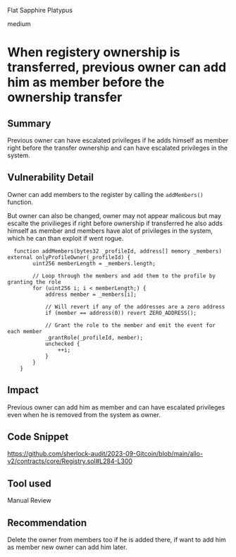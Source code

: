 Flat Sapphire Platypus

medium

# When registery ownership is transferred, previous owner can add him as member before the ownership transfer
## Summary
Previous owner can have escalated privileges if he adds himself as member right before the transfer ownership and can have escalated privileges in the system.
## Vulnerability Detail
Owner can add members to the register by calling the `addMembers()` function.

But owner can also be changed, owner may not appear malicous but may escalte the privilieges if right before ownership if transferred he also adds himself as member and members have alot of privileges in the system, which he can than exploit if went rogue.

```solidity
  function addMembers(bytes32 _profileId, address[] memory _members) external onlyProfileOwner(_profileId) {
        uint256 memberLength = _members.length;

        // Loop through the members and add them to the profile by granting the role
        for (uint256 i; i < memberLength;) {
            address member = _members[i];

            // Will revert if any of the addresses are a zero address
            if (member == address(0)) revert ZERO_ADDRESS();

            // Grant the role to the member and emit the event for each member
            _grantRole(_profileId, member);
            unchecked {
                ++i;
            }
        }
    }

```


## Impact
Previous owner can add him as member and can have escalated privileges even when he is removed from the system as owner.
## Code Snippet
https://github.com/sherlock-audit/2023-09-Gitcoin/blob/main/allo-v2/contracts/core/Registry.sol#L284-L300
## Tool used

Manual Review

## Recommendation
Delete the owner from members too if he is added there, if want to add him as member new owner can add him later.